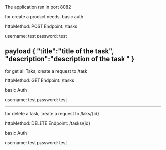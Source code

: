 The application run in port 8082

for create a product needs, basic auth

httpMethod: POST
Endpoint: <baseUrl>/tasks

username: test
password: test

payload
{
    "title":"title of the task",
    "description":"description of the task "
}
------------------------------------------
for get all Taks, create a request to /task

httpMethod: GET
Endpoint: <baseUrl>/tasks

basic Auth

username: test
password: test

----------------------------------------

for delete a task, create a request to /taks/{id}

httpMethod: DELETE
Endpoint: <baseUrl>/tasks/{id}

basic Auth

username: test
password: test
